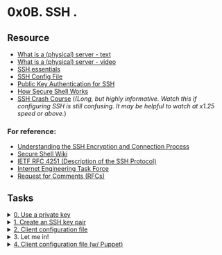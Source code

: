 # 0x0B. SSH .

## Resource

- [What is a (physical) server - text](https://en.wikipedia.org/wiki/Server_%28computing%29#Hardware_requirement)
- [What is a (physical) server - video](https://www.youtube.com/watch?v=B1ANfsDyjeA)
- [SSH essentials](https://www.digitalocean.com/community/tutorials/ssh-essentials-working-with-ssh-servers-clients-and-keys)
- [SSH Config File](https://www.ssh.com/academy/ssh/config)
- [Public Key Authentication for SSH](https://www.ssh.com/academy/ssh/public-key-authentication)
- [How Secure Shell Works](https://www.youtube.com/watch?v=ORcvSkgdA58)
- [SSH Crash Course](https://www.youtube.com/watch?v=hQWRp-FdTpc) (*(Long, but highly informative. Watch this if configuring SSH is still confusing. It may be helpful to watch at x1.25 speed or above.*)

### For reference:

- [Understanding the SSH Encryption and Connection Process](https://www.digitalocean.com/community/tutorials/understanding-the-ssh-encryption-and-connection-process)
- [Secure Shell Wiki](https://en.wikipedia.org/wiki/Secure_Shell)
- [IETF RFC 4251 (Description of the SSH Protocol)](https://www.ietf.org/rfc/rfc4251.txt)
- [Internet Engineering Task Force](https://en.wikipedia.org/wiki/Internet_Engineering_Task_Force)
- [Request for Comments (RFCs)](https://en.wikipedia.org/wiki/Request_for_Comments)

## Tasks

<details>
<summary><a href="./0-use_a_private_key">0. Use a private key</a></summary><br>
<a href='https://postimages.org/' target='_blank'><img src='https://i.postimg.cc/yW4gBSpM/image.png' border='0' alt='image'/></a>
</details>

<details>
<summary><a href="./1-create_ssh_key_pair">1. Create an SSH key pair</a></summary><br>
<a href='https://postimages.org/' target='_blank'><img src='https://i.postimg.cc/pXPbpdbx/image.png' border='0' alt='image'/></a>
</details>

<details>
<summary><a href="./2-ssh_config">2. Client configuration file</a></summary><br>
<a href='https://postimg.cc/Hjb2CMHK' target='_blank'><img src='https://i.postimg.cc/y6brchGV/image.png' border='0' alt='image'/></a>
</details>

<details>
<summary>3. Let me in!</summary><br>
<a href='https://postimages.org/' target='_blank'><img src='https://i.postimg.cc/3N2k9F3k/image.png' border='0' alt='image'/></a>
</details>

<details>
<summary><a href="./100-puppet_ssh_config.pp">4. Client configuration file (w/ Puppet)</a></summary><br>
<a href='https://postimages.org/' target='_blank'><img src='https://i.postimg.cc/ryBvRXzV/image.png' border='0' alt='image'/></a><br>
<ul><li>Install puppet stdlib module;</li></ul>
<pre>sudo puppet module install puppetlabs-stdlib</pre>
</details>

